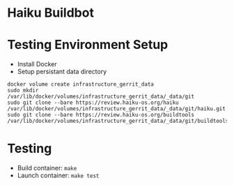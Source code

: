 # Haiku Buildbot

# Testing Environment Setup

* Install Docker
* Setup persistant data directory

```
docker volume create infrastructure_gerrit_data
sudo mkdir /var/lib/docker/volumes/infrastructure_gerrit_data/_data/git
sudo git clone --bare https://review.haiku-os.org/haiku /var/lib/docker/volumes/infrastructure_gerrit_data/_data/git/haiku.git
sudo git clone --bare https://review.haiku-os.org/buildtools /var/lib/docker/volumes/infrastructure_gerrit_data/_data/git/buildtools.git
```

# Testing

* Build container: ```make```
* Launch container: ```make test```
